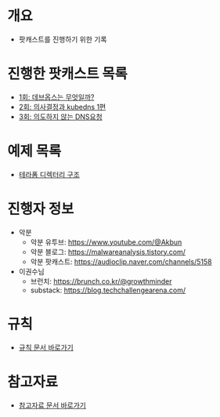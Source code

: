 # 개요
* 팟캐스트를 진행하기 위한 기록

# 진행한 팟캐스트 목록
* [1회: 데브옵스는 무엇일까?](https://youtu.be/*ZzoP3mnbZc?si=f0MEDe1exe0MNH1t)
* [2회: 의사결정과 kubedns 1편](https://youtu.be/B7IgpbOfPq8?si=RsZ5IVEXKD62N-w7)
* [3회: 의도하지 않는 DNS요청](https://youtu.be/cBUgtfXl_U8?si=IKraauqQ-PaxQNba)

# 예제 목록
* [테라폼 디렉터리 구조](./terraform_directory_structure/)

# 진행자 정보
* 악분
  * 악분 유투브: https://www.youtube.com/@Akbun
  * 악분 블로그: https://malwareanalysis.tistory.com/
  * 악분 팟캐스트: https://audioclip.naver.com/channels/5158
* 이권수님
  * 브런치: https://brunch.co.kr/@growthminder
  * substack: https://blog.techchallengearena.com/

# 규칙
* [규칙 문서 바로가기](./rule.md)

# 참고자료
* [참고자료 문서 바로가기](./reference.md)
